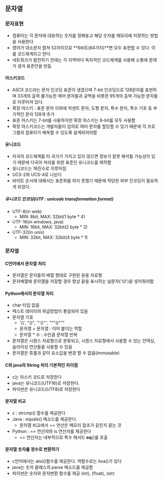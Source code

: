 ## 문자열
### 문자표현
- 컴퓨터는 각 문자에 대응하는 숫자를 정해놓고 해당 숫자를 메모리에 저장하는 방법을 사용한다
- 영어가 대소문자 합쳐 52자이므로 **6비트(64가지)**면 모두 표현할 수 있다. 이를 코드체계라고 한다
- 네트워크가 발전하기 전에는 각 지역마다 독자적인 코드체계를 사용해 소통에 문제가 생겨 표준안을 만듬
#### 아스키코드
- ASCII 코드라는 문자 인코딩 표준이 생겼으며 7-bit 인코딩으로 128문자를 표현하며 33개의 출력 불가능한 제어 문자들과 공백을 비롯한 95개의 출력 가능한 문자들로 이루어져 있다.
- 확장 아스키 : 표준 문자 이외에 악센트 문자, 도형 문자, 특수 문자, 특수 기호 등 부가적인 문자 128개 추가
- 표준 아스키는 7-bit를 사용하지만 확장 아스키는 8-bit를 모두 사용함
- 확장 아스키코드는 개발자들이 임의로 여러 문자를 할당할 수 있기 때문에 각 프로그램과 컴퓨터가 해독할 수 있도록 설계되어야함
#### 유니코드
- 자국의 코드체계를 타 국가가 가지고 있지 않으면 정보가 잘못 해석될 가능성이 있기 때문에 다국어 처리를 위한 표준인 유니코드를 제작함
- 유니코드는 16진수로 이루어짐
- UCS-2와 UCS-4로 나뉜다
- 바이트 순서에 대해서는 표준화를 하지 못했기 때문에 적당한 외부 인코딩이 필요하게 되었다.
##### 유니코드 인코딩(UTF : unicode transformation format)
- UTF-8(in web)
  - MIN: 8bit, MAX: 32bit(1 byte * 4)
- UTF-16(in windows, java)
  - MIN: 16bit, MAX: 32bit(2 byte * 2)
- UTF-32(in unix)
  - MIN: 32bit, MAX: 32bit(4 byte * 1)
### 문자열
#### C언어에서 문자열 처리
- 문자열은 문자들의 배열 형태로 구현된 응용 자료형
- 문자배열에 문자열을 저장할 경우 항상 끝을 표시하는 널문자('\0')을 넣어줘야함
#### Python에서의 문자열 처리
- char 타입 없음
- 텍스트 데이터의 취급방법이 통일되어 있음
- 문자열 기호
  - '()', "()", '''()''', """()"""
  - 문자열 + 문자열 : 이어 붙이는 역할
  - 문자열 * 수 : 수만큼 문자열 반복
- 문자열은 시퀀스 자료형으로 분류되고, 시퀀스 자료형에서 사용할 수 있는 인덱싱, 슬라이싱 연산들을 사용할 수 있음
- 문자열은 튜플과 같이 요소값을 변경 할 수 없음(immutable)
#### C와 java의 String 처리 기본적인 차이점
- c는 아스키 코드로 저장한다
- java는 유니코드(UTF16)로 저장한다.
- 파이썬은 유니코드(UTF8)로 저장한다
#### 문자열 비교
- c : strcmp() 함수를 제공한다
- Java : equals() 메소드를 제공한다.
  - 문자열 비교에서 == 연산은 메모리 참조가 같은지 묻는 것
- Python : == 연산자와 is 연산자를 제공한다
  - == 연산자는 내부적으로 특수 메서드 __eq__()를 호출
#### 문자열 숫자를 정수로 변환하기
- c언어에서는 atoi()함수를 제공한다. 역함수로는 itoa()가 있다
- java는 숫자 클래스의 parse 메소드를 제공함
- 파이썬은 숫자와 문자변환 함수를 제공 (int), (float), (str)
